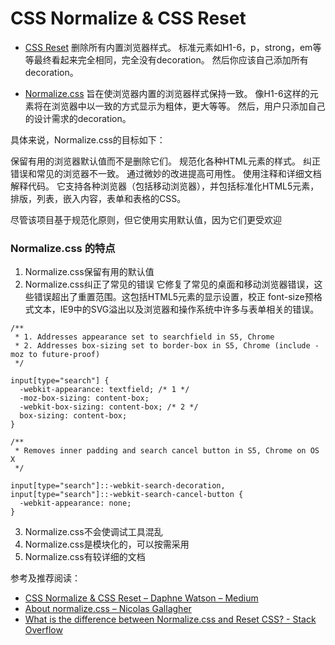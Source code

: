 # CSS Normalize & CSS Reset

- [CSS Reset](https://meyerweb.com/eric/tools/css/reset/) 删除所有内置浏览器样式。 标准元素如H1-6，p，strong，em等等最终看起来完全相同，完全没有decoration。 然后你应该自己添加所有decoration。

- [Normalize.css](https://github.com/necolas/normalize.css/)   旨在使浏览器内置的浏览器样式保持一致。 像H1-6这样的元素将在浏览器中以一致的方式显示为粗体，更大等等。 然后，用户只添加自己的设计需求的decoration。

具体来说，Normalize.css的目标如下：

保留有用的浏览器默认值而不是删除它们。
规范化各种HTML元素的样式。
纠正错误和常见的浏览器不一致。
通过微妙的改进提高可用性。
使用注释和详细文档解释代码。
它支持各种浏览器（包括移动浏览器），并包括标准化HTML5元素，排版，列表，嵌入内容，表单和表格的CSS。

尽管该项目基于规范化原则，但它使用实用默认值，因为它们更受欢迎

### Normalize.css 的特点

1. Normalize.css保留有用的默认值
2. Normalize.css纠正了常见的错误
它修复了常见的桌面和移动浏览器错误，这些错误超出了重置范围。这包括HTML5元素的显示设置，校正 font-size预格式文本，IE9中的SVG溢出以及浏览器和操作系统中许多与表单相关的错误。

```
/**
 * 1. Addresses appearance set to searchfield in S5, Chrome
 * 2. Addresses box-sizing set to border-box in S5, Chrome (include -moz to future-proof)
 */

input[type="search"] {
  -webkit-appearance: textfield; /* 1 */
  -moz-box-sizing: content-box;
  -webkit-box-sizing: content-box; /* 2 */
  box-sizing: content-box;
}

/**
 * Removes inner padding and search cancel button in S5, Chrome on OS X
 */

input[type="search"]::-webkit-search-decoration,
input[type="search"]::-webkit-search-cancel-button {
  -webkit-appearance: none;
}
```

3. Normalize.css不会使调试工具混乱
4. Normalize.css是模块化的，可以按需采用
5. Normalize.css有较详细的文档

参考及推荐阅读：

- [CSS Normalize & CSS Reset – Daphne Watson – Medium](https://medium.com/@DaphneWatson/css-normalize-css-reset-which-one-do-you-prefer-6e8cc593ac41)
- [About normalize.css – Nicolas Gallagher](http://nicolasgallagher.com/about-normalize-css/)
- [What is the difference between Normalize.css and Reset CSS? - Stack Overflow](https://stackoverflow.com/questions/6887336/what-is-the-difference-between-normalize-css-and-reset-css)
